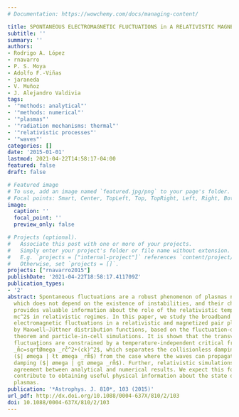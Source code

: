 ```yaml
---
# Documentation: https://wowchemy.com/docs/managing-content/

title: SPONTANEOUS ELECTROMAGNETIC FLUCTUATIONS in A RELATIVISTIC MAGNETIZED ELECTRON-POSITRON  PLASMA
subtitle: ''
summary: ''
authors:
- Rodrigo A. López
- rnavarro
- P. S. Moya
- Adolfo F.-Viñas
- jaraneda
- V. Muñoz
- J. Alejandro Valdivia
tags:
- '"methods: analytical"'
- '"methods: numerical"'
- '"plasmas"'
- '"radiation mechanisms: thermal"'
- '"relativistic processes"'
- '"waves"'
categories: []
date: '2015-01-01'
lastmod: 2021-04-22T14:58:17-04:00
featured: false
draft: false

# Featured image
# To use, add an image named `featured.jpg/png` to your page's folder.
# Focal points: Smart, Center, TopLeft, Top, TopRight, Left, Right, BottomLeft, Bottom, BottomRight.
image:
  caption: ''
  focal_point: ''
  preview_only: false

# Projects (optional).
#   Associate this post with one or more of your projects.
#   Simply enter your project's folder or file name without extension.
#   E.g. `projects = ["internal-project"]` references `content/project/deep-learning/index.md`.
#   Otherwise, set `projects = []`.
projects: ["rnavarro2015"]
publishDate: '2021-04-22T18:58:17.411709Z'
publication_types:
- '2'
abstract: Spontaneous fluctuations are a robust phenomenon of plasmas near equilibrium,
  which does not depend on the existence of instabilities, and their characterization
  provides valuable information about the role of the relativistic temperatures $T∼
  mc^2$ in relativistic regimes. In this paper, we study the broadband spontaneous
  electromagnetic fluctuations in a relativistic and magnetized pair plasma described
  by Maxwell–Jüttner distribution functions, based on the fluctuation-dissipation
  theorem and particle-in-cell simulations. It is shown that the transverse electromagnetic
  fluctuations are constrained by a temperature-independent critical frequency $ømega
  _m̊c=sqrt̊Ømega _rc̊^2+(ck)^2$, which separates the collisionless damping regime
  ($| ømega | łt ømega _rm̊$) from the case where the waves can propagate without
  damping ($| ømega | gt ømega _rm̊$). Further, relativistic simulations show an excellent
  agreement between analytical and numerical results. We expect this formalism to
  contribute to obtaining useful physical information about the state of relativistic
  plasmas.
publication: '*Astrophys. J. 810*, 103 (2015)'
url_pdf: http://dx.doi.org/10.1088/0004-637X/810/2/103
doi: 10.1088/0004-637X/810/2/103
---
```

